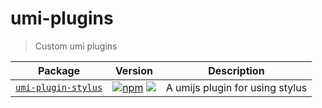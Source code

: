 # umi-plugins

> Custom umi plugins

| Package | Version | Description |
| ------- | ------- | ----------- |
| [`umi-plugin-stylus`](packages/umi-plugin-stylus) | [![npm](https://img.shields.io/npm/v/umi-plugin-stylus.svg?style=flat-square)](https://www.npmjs.com/package/umi-plugin-stylus) [![](https://img.shields.io/badge/API%20Docs-markdown-lightgrey.svg?style=flat-square)](packages/umi-plugin-stylus#readme) | A umijs plugin for using stylus |
